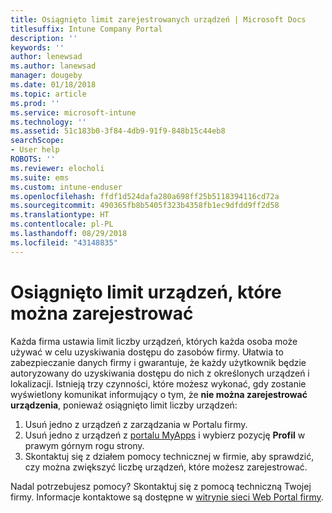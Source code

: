 ```yaml
---
title: Osiągnięto limit zarejestrowanych urządzeń | Microsoft Docs
titlesuffix: Intune Company Portal
description: ''
keywords: ''
author: lenewsad
ms.author: lanewsad
manager: dougeby
ms.date: 01/18/2018
ms.topic: article
ms.prod: ''
ms.service: microsoft-intune
ms.technology: ''
ms.assetid: 51c183b0-3f84-4db9-91f9-848b15c44eb8
searchScope:
- User help
ROBOTS: ''
ms.reviewer: elocholi
ms.suite: ems
ms.custom: intune-enduser
ms.openlocfilehash: ffdf1d524dafa280a698ff25b5118394116cd72a
ms.sourcegitcommit: 490365fb8b5405f323b4358fb1ec9dfdd9ff2d58
ms.translationtype: HT
ms.contentlocale: pl-PL
ms.lasthandoff: 08/29/2018
ms.locfileid: "43148835"
---
```

# <a name="the-limit-of-devices-you-can-register-has-been-reached"></a>Osiągnięto limit urządzeń, które można zarejestrować

Każda firma ustawia limit liczby urządzeń, których każda osoba może używać w celu uzyskiwania dostępu do zasobów firmy. Ułatwia to zabezpieczanie danych firmy i gwarantuje, że każdy użytkownik będzie autoryzowany do uzyskiwania dostępu do nich z określonych urządzeń i lokalizacji. Istnieją trzy czynności, które możesz wykonać, gdy zostanie wyświetlony komunikat informujący o tym, że **nie można zarejestrować urządzenia**, ponieważ osiągnięto limit liczby urządzeń:

1. Usuń jedno z urządzeń z zarządzania w Portalu firmy.
2. Usuń jedno z urządzeń z [portalu MyApps](https://myapps.microsoft.com) i wybierz pozycję **Profil** w prawym górnym rogu strony. 
3. Skontaktuj się z działem pomocy technicznej w firmie, aby sprawdzić, czy można zwiększyć liczbę urządzeń, które możesz zarejestrować. 

Nadal potrzebujesz pomocy? Skontaktuj się z pomocą techniczną Twojej firmy. Informacje kontaktowe są dostępne w [witrynie sieci Web Portal firmy](https://go.microsoft.com/fwlink/?linkid=2010980).
